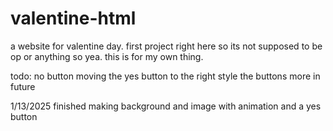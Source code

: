 # valentine-html
a website for valentine day. first project right here so its not supposed to be op or anything so yea. this is for my own thing.

todo:
no button
moving the yes button to the right
style the buttons
more in future

1/13/2025
finished making background and image with animation and a yes button